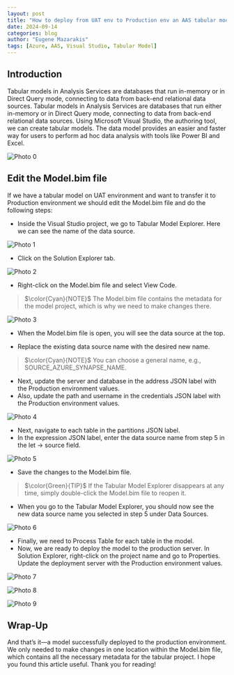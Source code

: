 ```yaml
---
layout: post
title: "How to deploy from UAT env to Production env an AAS tabular model"
date: 2024-09-14
categories: blog
author: "Eugene Mazarakis"
tags: [Azure, AAS, Visual Studio, Tabular Model]
---
```



## Introduction

Tabular models in Analysis Services are databases that run in-memory or in Direct Query mode, connecting to data from back-end relational data sources. Tabular models in Analysis Services are databases that run either in-memory or in Direct Query mode, connecting to data from back-end relational data sources. Using Microsoft Visual Studio, the authoring tool, we can create tabular models. The data model provides an easier and faster way for users to perform ad hoc data analysis with tools like Power BI and Excel.

![Photo 0](/assets/Img/BlogImages/001.BlogPost_14_09_2024/0.png)


## Edit the Model.bim file
If we have a tabular model on UAT environment and want to transfer it to Production environment we should edit the Model.bim file and do the following steps:

- Inside the Visual Studio project, we go to Tabular Model Explorer. Here we can see the name of the data source.

![Photo 1](/assets/Img/BlogImages/001.BlogPost_14_09_2024/1.png)

- Click on the Solution Explorer tab.

![Photo 2](/assets/Img/BlogImages/001.BlogPost_14_09_2024/2.png)

- Right-click on the Model.bim file and select View Code.
> $\color{Cyan}{NOTE}$
> Τhe Model.bim file contains the metadata for the model project, which is why we need to make changes there.

![Photo 3](/assets/Img/BlogImages/001.BlogPost_14_09_2024/3.png)

- When the Model.bim file is open, you will see the data source at the top.

- Replace the existing data source name with the desired new name.

>  $\color{Cyan}{NOTE}$
> You can choose a general name, e.g., SOURCE_AZURE_SYNAPSE_NAME.

- Next, update the server and database in the address JSON label with the Production environment values.
- Also, update the path and username in the credentials JSON label with the Production environment values.

![Photo 4](/assets/Img/BlogImages/001.BlogPost_14_09_2024/4.png)

- Next, navigate to each table in the partitions JSON label.
- In the expression JSON label, enter the data source name from step 5 in the let → source field.

![Photo 5](/assets/Img/BlogImages/001.BlogPost_14_09_2024/5.png)

- Save the changes to the Model.bim file.
>  $\color{Green}{TIP}$
> If the Tabular Model Explorer disappears at any time, simply double-click the Model.bim file to reopen it.

- When you go to the Tabular Model Explorer, you should now see the new data source name you selected in step 5 under Data Sources.

![Photo 6](/assets/Img/BlogImages/001.BlogPost_14_09_2024/6.png)

- Finally, we need to Process Table for each table in the model.
- Now, we are ready to deploy the model to the production server. In Solution Explorer, right-click on the project name and go to Properties. Update the deployment server with the Production environment values.

![Photo 7](/assets/Img/BlogImages/001.BlogPost_14_09_2024/7.png)

![Photo 8](/assets/Img/BlogImages/001.BlogPost_14_09_2024/8.png)

![Photo 9](/assets/Img/BlogImages/001.BlogPost_14_09_2024/9.png)


## Wrap-Up
And that’s it—a model successfully deployed to the production environment. We only needed to make changes in one location within the Model.bim file, which contains all the necessary metadata for the tabular project.
I hope you found this article useful. Thank you for reading!
